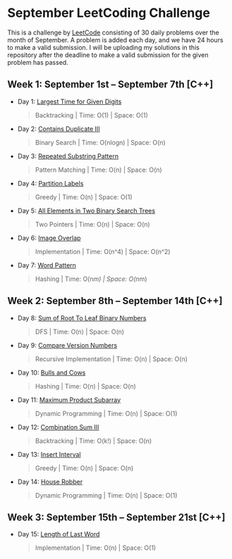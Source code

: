 # September LeetCoding Challenge

This is a challenge by [LeetCode](https://leetcode.com/explore/featured/card/september-leetcoding-challenge/) consisting of 30 daily problems over the month of September. A problem is added each day, and we have 24 hours to make a valid submission. I will be uploading my solutions in this repository after the deadline to make a valid submission for the given problem has passed.


## Week 1: September 1st – September 7th [C++]

* Day 1: [Largest Time for Given Digits](https://leetcode.com/explore/featured/card/september-leetcoding-challenge/554/week-1-september-1st-september-7th/3445/)

    > Backtracking | 
    > Time: O(1) |
    > Space: O(1)

* Day 2: [Contains Duplicate III](https://leetcode.com/explore/featured/card/september-leetcoding-challenge/554/week-1-september-1st-september-7th/3446/)

    > Binary Search | 
    > Time: O(nlogn) |
    > Space: O(n)

* Day 3: [Repeated Substring Pattern](https://leetcode.com/explore/featured/card/september-leetcoding-challenge/554/week-1-september-1st-september-7th/3447/)

    > Pattern Matching | 
    > Time: O(n) |
    > Space: O(n)

* Day 4: [Partition Labels](https://leetcode.com/explore/featured/card/september-leetcoding-challenge/554/week-1-september-1st-september-7th/3448/)

    > Greedy | 
    > Time: O(n) |
    > Space: O(1)

* Day 5: [All Elements in Two Binary Search Trees](https://leetcode.com/explore/featured/card/september-leetcoding-challenge/554/week-1-september-1st-september-7th/3449/)

    > Two Pointers |
    > Time: O(n) |
    > Space: O(n)

* Day 6: [Image Overlap](https://leetcode.com/explore/featured/card/september-leetcoding-challenge/554/week-1-september-1st-september-7th/3449/)

    > Implementation |
    > Time: O(n^4) |
    > Space: O(n^2)

* Day 7: [Word Pattern](https://leetcode.com/explore/featured/card/september-leetcoding-challenge/554/week-1-september-1st-september-7th/3450/)

    > Hashing |
    > Time: O(n*m) |
    > Space: O(n*m)


## Week 2: September 8th – September 14th [C++]

* Day 8: [Sum of Root To Leaf Binary Numbers](https://leetcode.com/explore/featured/card/september-leetcoding-challenge/555/week-2-september-8th-september-14th/3453/)

    > DFS |
    > Time: O(n) |
    > Space: O(n)

* Day 9: [Compare Version Numbers](https://leetcode.com/explore/featured/card/september-leetcoding-challenge/555/week-2-september-8th-september-14th/3454/)

    > Recursive Implementation |
    > Time: O(n) |
    > Space: O(n)

* Day 10: [Bulls and Cows](https://leetcode.com/explore/featured/card/september-leetcoding-challenge/555/week-2-september-8th-september-14th/3455/)

    > Hashing |
    > Time: O(n) |
    > Space: O(n)

* Day 11: [Maximum Product Subarray](https://leetcode.com/explore/featured/card/september-leetcoding-challenge/555/week-2-september-8th-september-14th/3455/)

    > Dynamic Programming |
    > Time: O(n) |
    > Space: O(1)

* Day 12: [Combination Sum III](https://leetcode.com/explore/featured/card/september-leetcoding-challenge/555/week-2-september-8th-september-14th/3456/)

    > Backtracking |
    > Time: O(k!) |
    > Space: O(n)

* Day 13: [Insert Interval](https://leetcode.com/explore/featured/card/september-leetcoding-challenge/555/week-2-september-8th-september-14th/3456/)

    > Greedy |
    > Time: O(n) |
    > Space: O(n)

* Day 14: [House Robber](https://leetcode.com/explore/featured/card/september-leetcoding-challenge/555/week-2-september-8th-september-14th/3456/)

    > Dynamic Programming |
    > Time: O(n) |
    > Space: O(1)


## Week 3: September 15th – September 21st [C++]

* Day 15: [Length of Last Word](https://leetcode.com/explore/featured/card/september-leetcoding-challenge/556/week-3-september-15th-september-21st/3461/)

    > Implementation |
    > Time: O(n) |
    > Space: O(1)